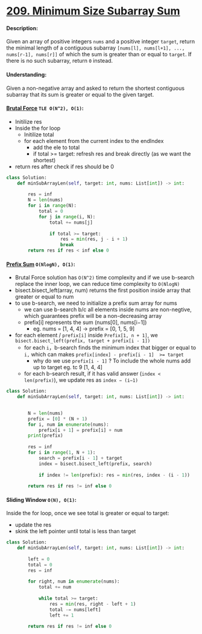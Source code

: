 # [209. Minimum Size Subarray Sum](https://leetcode.com/problems/minimum-size-subarray-sum/)


#### Description:

Given an array of positive integers `nums` and a positive integer `target`, return the minimal length of a contiguous subarray `[nums[l], nums[l+1], ..., nums[r-1], nums[r]]` of which the sum is greater than or equal to `target`. If there is no such subarray, return `0` instead.

#### Understanding:

Given a non-negative array and asked to return the shortest contiguous subarray that its sum is greater or equal to the given target. 

#### [Brutal Force](https://leetcode.cn/problems/minimum-size-subarray-sum/solution/chang-du-zui-xiao-de-zi-shu-zu-by-leetcode-solutio/) `TLE O(N^2), O(1)`:
- Initilize res
- Inside the for loop
	-  Initilize total
	-  for each element from the current index to the endIndex
		- add the ele to total
		- if total >= target: refresh res and break directly (as we want the shortest)
- return res after check if res should be 0
		
```python 
class Solution:
    def minSubArrayLen(self, target: int, nums: List[int]) -> int:
        
        res = inf
        N = len(nums)
        for i in range(N):
            total = 0
            for j in range(i, N):
                total += nums[j]
                
                if total >= target:
                    res = min(res, j - i + 1)
                    break
        return res if res < inf else 0
```
#### [Prefix Sum](https://leetcode.cn/problems/minimum-size-subarray-sum/solution/chang-du-zui-xiao-de-zi-shu-zu-by-leetcode-solutio/) `O(NlogN), O(1)`:

- Brutal Force solution has `O(N^2)` time complexity and if we use b-search replace the inner loop, we can reduce time complexity to `O(NlogN)` 
- bisect.bisect_left(array, num) returns the first position inside array that greater or equal to num
- to use b-search, we need to initialize a prefix sum array for nums
	- we can use b-search b/c all elements inside nums are non-negtive, which guarantees prefix will be a non-decreasing array 
    - prefix[i] represents the sum (nums[0], nums[i−1]) 
		- eg. nums = [1, 4, 4] -> prefix = [0, 1, 5, 9]    
- for each element / `prefix[i]` inside `Prefix[1, n + 1]`, we `bisect.bisect_left(prefix, target + prefix[i - 1])` 
	- for each `i`，b-search finds the minimum index that bigger or equal to ` i,` which can makes `prefix[index] - prefix[i - 1]  >= target` 
		- why do we use `prefix[i - 1]` ?  To include the whole nums add up to target eg. tc 9 [1, 4, 4]  
	- for each b-search result, if it has valid answer (`index < len(prefix)`), we update res as `index − (i−1)`

```python
class Solution:
    def minSubArrayLen(self, target: int, nums: List[int]) -> int:
        

        N = len(nums)
        prefix = [0] * (N + 1) 
        for i, num in enumerate(nums):
            prefix[i + 1] = prefix[i] + num
        print(prefix)
        
        res = inf
        for i in range(1, N + 1):
            search = prefix[i - 1] + target
            index = bisect.bisect_left(prefix, search)
            
            if index != len(prefix): res = min(res, index - (i - 1))
                
        return res if res != inf else 0
```



#### Sliding Window `O(N), O(1)`:

Inside the for loop, once we see total is greater or equal to target:

- update the res 
- skink the left pointer until total is less than target

```python
class Solution:
    def minSubArrayLen(self, target: int, nums: List[int]) -> int:
        
        left = 0
        total = 0
        res = inf
        
        for right, num in enumerate(nums):
            total += num
                        
            while total >= target:
                res = min(res, right - left + 1)
                total -= nums[left]
                left += 1
                
        return res if res != inf else 0
```









